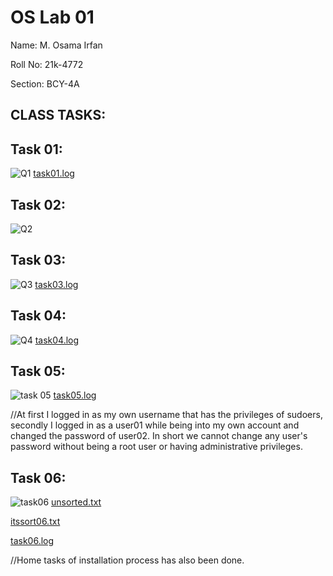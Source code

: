 # OS Lab 01
Name: M. Osama Irfan

Roll No: 21k-4772

Section: BCY-4A

## CLASS TASKS:

## Task 01: 
![Q1](https://user-images.githubusercontent.com/115397536/216751173-46f0230a-1abb-4241-8a3c-fd11d73e2588.png)
[task01.log](https://github.com/osamaairfan/OsLabSpr23/files/10607830/task01.log)

## Task 02:
![Q2](https://user-images.githubusercontent.com/115397536/216751185-f7eea995-a3e4-4c5c-a89b-ce6857a39614.png)

## Task 03:
![Q3](https://user-images.githubusercontent.com/115397536/216751608-70131823-f793-4bbb-9e4e-2d348251a1ff.png)
[task03.log](https://github.com/osamaairfan/OsLabSpr23/files/10607832/task03.log)

## Task 04:
![Q4](https://user-images.githubusercontent.com/115397536/216752493-706a8fda-18f5-43f4-b780-d6b2af9d2b72.png)
[task04.log](https://github.com/osamaairfan/OsLabSpr23/files/10607873/task04.log)

## Task 05:
![task 05](https://user-images.githubusercontent.com/115397536/216953599-10bd1adf-e791-45d5-aed7-f6d95aee8748.png)
[task05.log](https://github.com/osamaairfan/OsLabSpr23/files/10662276/task05.log)

//At first I logged in as my own username that has the privileges of sudoers, secondly I logged in as a user01 while being into my own account and changed the password of user02. In short we cannot change any user's password without being a root user or having administrative privileges. 


## Task 06:
![task06](https://user-images.githubusercontent.com/115397536/216963769-b4e531ac-aad3-4a80-ae33-2d235e8a2737.png)
[unsorted.txt](https://github.com/osamaairfan/OsLabSpr23/files/10662648/unsorted.txt)

[itssort06.txt](https://github.com/osamaairfan/OsLabSpr23/files/10662650/itssort06.txt)

[task06.log](https://github.com/osamaairfan/OsLabSpr23/files/10662651/task06.log)


//Home tasks of installation process has also been done.
